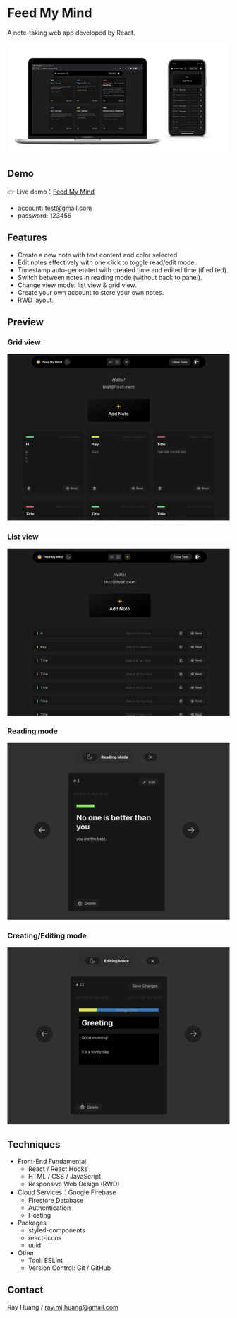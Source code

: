 # Feed My Mind

A note-taking web app developed by React.

![Mockup](./readme_assets/mockup.png)

## Demo

👉 Live demo：[Feed My Mind](https://feed-my-mind-ray.web.app)
- account: test@gmail.com
- password: 123456

## Features

- Create a new note with text content and color selected.
- Edit notes effectively with one click to toggle read/edit mode.
- Timestamp auto-generated with created time and edited time (if edited).
- Switch between notes in reading mode (without back to panel).
- Change view mode: list view & grid view.
- Create your own account to store your own notes.
- RWD layout.

## Preview

### Grid view
![Grid view](./readme_assets/grid_view.png)
<br>
### List view
![List view](./readme_assets/list_view.png)
<br>
### Reading mode
![Reading mode](./readme_assets/reading.png)
<br>
### Creating/Editing mode
![Editing mode](./readme_assets/editing.png)
<br>

## Techniques

- Front-End Fundamental
  - React / React Hooks
  - HTML / CSS / JavaScript
  - Responsive Web Design (RWD)
- Cloud Services：Google Firebase
  - Firestore Database
  - Authentication
  - Hosting
- Packages
  - styled-components
  - react-icons
  - uuid
- Other
  - Tool: ESLint
  - Version Control: Git / GitHub

## Contact

Ray Huang / ray.mj.huang@gmail.com

